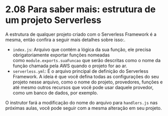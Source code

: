 # 2.08 Para saber mais: estrutura de um projeto Serverless
A estrutura de qualquer projeto criado com o Serverless Framework é a mesma, então confira a seguir mais detalhes sobre isso:.

- `index.js`: Arquivo que contém a lógica da sua função, ele precisa obrigatoriamente exportar funções nomeadas como `module.exports.suaFuncao` que serão descritas como o nome da função chamada pela AWS quando o projeto for ao ar.
- `serverless.yml`: É o arquivo principal de definição do Serverless Framework. A ideia é que você defina todas as configurações do seu projeto nesse arquivo, como o nome do projeto, provedores, funções e até mesmo outros recursos que você pode usar daquele provedor, como um banco de dados, por exemplo.

O instrutor fará a modificação do nome do arquivo para `handlers.js` nas próximas aulas, você pode seguir com a mesma alteração em seu projeto.